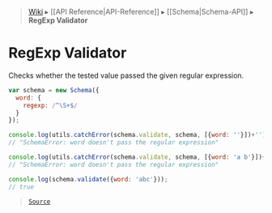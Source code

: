> [Wiki](Home) ▸ [[API Reference|API-Reference]] ▸ [[Schema|Schema-API]] ▸ **RegExp Validator**

# RegExp Validator

Checks whether the tested value passed the given regular expression.

```javascript
var schema = new Schema({
  word: {
    regexp: /^\S+$/
  }
});

console.log(utils.catchError(schema.validate, schema, [{word: ''}])+'');
// "SchemaError: word doesn't pass the regular expression"

console.log(utils.catchError(schema.validate, schema, [{word: 'a b'}])+'');
// "SchemaError: word doesn't pass the regular expression"

console.log(schema.validate({word: 'abc'}));
// true
```

> [`Source`](/Neft-io/neft/blob/2aaed99455b1ed473d23e1aec13cd859d63d5b3b/src/schema/validators/regexp.litcoffee#regexp-validator)

